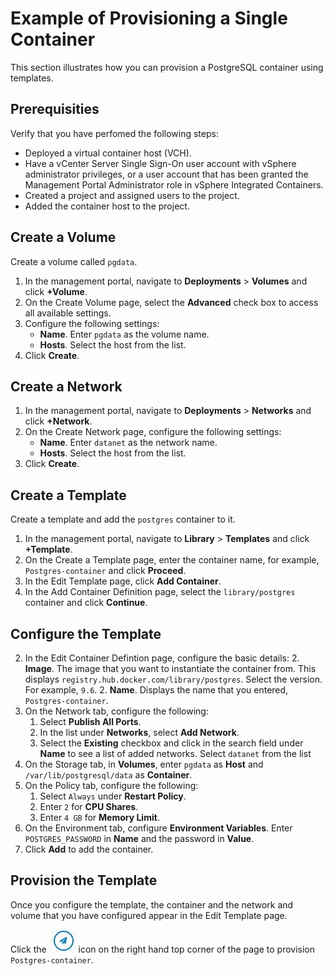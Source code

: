 # Example of Provisioning a Single Container #

This section illustrates how you can provision a PostgreSQL container using templates.

## Prerequisities ##

Verify that you have perfomed the following steps:

- Deployed a virtual container host (VCH).
- Have a vCenter Server Single Sign-On user account with vSphere administrator privileges, or a user account that has been granted the Management Portal Administrator role in vSphere Integrated Containers.
- Created a project and assigned users to the project.
- Added the container host to the project.

## Create a Volume ##

Create a volume called `pgdata`.

1. In the management portal, navigate to **Deployments** > **Volumes** and click **+Volume**.
2. On the Create Volume page, select the **Advanced** check box to access all available settings.
2. Configure the following settings:
    - **Name**. Enter `pgdata` as the volume name.
    - **Hosts**. Select the host from the list.
3. Click **Create**.

## Create a Network ##

1. In the management portal, navigate to **Deployments** > **Networks** and click **+Network**.
2. On the Create Network page, configure the following settings:
    - **Name**. Enter `datanet` as the network name.
    - **Hosts**. Select the host from the list.
3. Click **Create**.

## Create a Template ##

Create a template and add the `postgres` container to it.

1. In the management portal, navigate to **Library** > **Templates** and click **+Template**.
2. On the Create a Template page, enter the container name, for example, `Postgres-container` and click **Proceed**. 
2. In the Edit Template page, click **Add Container**. 
2. In the Add Container Definition page, select the `library/postgres` container and click **Continue**.

## Configure the Template ##

2. In the Edit Container Defintion page, configure the basic details:
    2. **Image**. The image that you want to instantiate the container from. This displays `registry.hub.docker.com/library/postgres`. Select the version. For example, `9.6`.
    2. **Name**. Displays the name that you entered, `Postgres-container`.
1. On the Network tab, configure the following:
    1. Select **Publish All Ports**.
    1. In the list under **Networks**, select **Add Network**. 
    1. Select the **Existing** checkbox and click in the search field under **Name** to see a list of added networks. Select `datanet` from the list 
1. On the Storage tab, in **Volumes**, enter `pgdata` as **Host** and `/var/lib/postgresql/data` as **Container**.
1. On the Policy tab, configure the following:
    1. Select `Always` under **Restart Policy**.
    1. Enter `2` for **CPU Shares**.
    1. Enter `4 GB` for **Memory Limit**.
1. On the Environment tab, configure **Environment Variables**. Enter `POSTGRES_PASSWORD` in **Name** and the password in **Value**.
1. Click **Add** to add the container.
 
## Provision the Template ##

Once you configure the template, the container and the network and volume that you have configured appear in the Edit Template page.

Click the  ![PROVISION](ProvisionIcon.png) icon on the right hand top corner of the page to provision `Postgres-container`.
